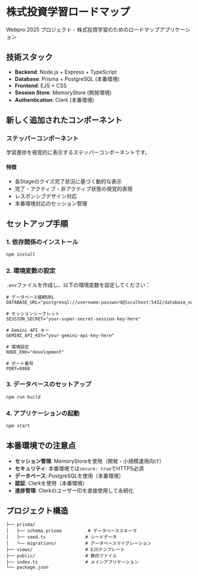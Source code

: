# 株式投資学習ロードマップ

Webpro 2025 プロジェクト - 株式投資学習のためのロードマップアプリケーション

## 技術スタック

- **Backend**: Node.js + Express + TypeScript
- **Database**: Prisma + PostgreSQL (本番環境)
- **Frontend**: EJS + CSS
- **Session Store**: MemoryStore (開発環境)
- **Authentication**: Clerk (本番環境)

## 新しく追加されたコンポーネント

### ステッパーコンポーネント

学習進捗を視覚的に表示するステッパーコンポーネントです。

#### 特徴
- 各Stageのクイズ完了状況に基づく動的な表示
- 完了・アクティブ・非アクティブ状態の視覚的表現
- レスポンシブデザイン対応
- 本番環境対応のセッション管理

## セットアップ手順

### 1. 依存関係のインストール

```bash
npm install
```

### 2. 環境変数の設定

`.env`ファイルを作成し、以下の環境変数を設定してください：

```env
# データベース接続URL
DATABASE_URL="postgresql://username:password@localhost:5432/database_name"

# セッションシークレット
SESSION_SECRET="your-super-secret-session-key-here"

# Gemini API キー
GEMINI_API_KEY="your-gemini-api-key-here"

# 環境設定
NODE_ENV="development"

# ポート番号
PORT=8888
```

### 3. データベースのセットアップ

```bash
npm run build
```

### 4. アプリケーションの起動

```bash
npm start
```

## 本番環境での注意点

- **セッション管理**: MemoryStoreを使用（開発・小規模運用向け）
- **セキュリティ**: 本番環境では`secure: true`でHTTPS必須
- **データベース**: PostgreSQLを使用（本番環境）
- **認証**: Clerkを使用（本番環境）
- **進捗管理**: ClerkのユーザーIDを直接使用して永続化

## プロジェクト構造

```
├── prisma/
│   ├── schema.prisma          # データベーススキーマ
│   ├── seed.ts               # シードデータ
│   └── migrations/           # データベースマイグレーション
├── views/                    # EJSテンプレート
├── public/                   # 静的ファイル
├── index.ts                  # メインアプリケーション
└── package.json
```
